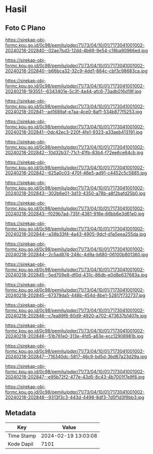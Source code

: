 # Hasil

## Foto C Plano

https://sirekap-obj-formc.kpu.go.id/0c98/pemilu/pdpr/71/73/04/10/01/7173041001002-20240218-202840--02ae7bd3-12dd-4b66-9e54-c18ba90966ed.jpg

https://sirekap-obj-formc.kpu.go.id/0c98/pemilu/pdpr/71/73/04/10/01/7173041001002-20240218-202840--b66bca32-32c9-4dd1-884c-cbf3c98683ca.jpg

https://sirekap-obj-formc.kpu.go.id/0c98/pemilu/pdpr/71/73/04/10/01/7173041001002-20240218-193551--6343401e-5c3f-4a44-afc6-73adb016d19f.jpg

https://sirekap-obj-formc.kpu.go.id/0c98/pemilu/pdpr/71/73/04/10/01/7173041001002-20240218-202841--ad1689af-e7aa-4ce0-8af1-534b877f5253.jpg

https://sirekap-obj-formc.kpu.go.id/0c98/pemilu/pdpr/71/73/04/10/01/7173041001002-20240218-202841--0dc42ec3-220f-4fe1-9323-a33aeb413191.jpg

https://sirekap-obj-formc.kpu.go.id/0c98/pemilu/pdpr/71/73/04/10/01/7173041001002-20240218-202842--10d32b37-71c1-41fb-83b4-f72ee6ce64cb.jpg

https://sirekap-obj-formc.kpu.go.id/0c98/pemilu/pdpr/71/73/04/10/01/7173041001002-20240218-202842--625a0c03-470f-46e5-ad91-c4452c5c5885.jpg

https://sirekap-obj-formc.kpu.go.id/0c98/pemilu/pdpr/71/73/04/10/01/7173041001002-20240218-202843--302b6e01-3d13-4350-a78b-a8f2bafd25b0.jpg

https://sirekap-obj-formc.kpu.go.id/0c98/pemilu/pdpr/71/73/04/10/01/7173041001002-20240218-202843--f029b7ad-735f-4381-916e-66bb6e3d61e0.jpg

https://sirekap-obj-formc.kpu.go.id/0c98/pemilu/pdpr/71/73/04/10/01/7173041001002-20240218-202844--a38b33f4-4a43-4905-9dcf-d1a5eea255da.jpg

https://sirekap-obj-formc.kpu.go.id/0c98/pemilu/pdpr/71/73/04/10/01/7173041001002-20240218-202844--2c5ad874-248c-4d9a-b680-06100b801360.jpg

https://sirekap-obj-formc.kpu.go.id/0c98/pemilu/pdpr/71/73/04/10/01/7173041001002-20240218-202845--5ed709e8-df0d-431c-86db-e0d8e637683a.jpg

https://sirekap-obj-formc.kpu.go.id/0c98/pemilu/pdpr/71/73/04/10/01/7173041001002-20240218-202845--67379da5-448b-454d-8be1-52817f732737.jpg

https://sirekap-obj-formc.kpu.go.id/0c98/pemilu/pdpr/71/73/04/10/01/7173041001002-20240218-202846--c7ea89f8-80d9-4920-a702-473637b1407e.jpg

https://sirekap-obj-formc.kpu.go.id/0c98/pemilu/pdpr/71/73/04/10/01/7173041001002-20240218-202846--51b761e0-313e-4fd5-a63e-ecc12908981b.jpg

https://sirekap-obj-formc.kpu.go.id/0c98/pemilu/pdpr/71/73/04/10/01/7173041001002-20240218-202847--716340dc-5817-46c9-bd5d-3bd67a23d29a.jpg

https://sirekap-obj-formc.kpu.go.id/0c98/pemilu/pdpr/71/73/04/10/01/7173041001002-20240218-202847--e95b72f2-477e-43d5-8c43-4b7001f7e9f8.jpg

https://sirekap-obj-formc.kpu.go.id/0c98/pemilu/pdpr/71/73/04/10/01/7173041001002-20240218-202848--9313f3c3-443d-4498-8df3-7d5f1d3f9bb3.jpg


## Metadata

| Key        | Value               |
| ---------- | ------------------- |
| Time Stamp | 2024-02-19 13:03:08 |
| Kode Dapil | 7101                |



